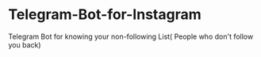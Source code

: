 # Telegram-Bot-for-Instagram
Telegram Bot for knowing your non-following List( People who don't follow you back)
